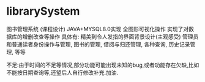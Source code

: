 # librarySystem
图书管理系统 (课程设计) JAVA+MYSQL8.0实现
全图形可视化操作 实现了对数据库的增删改查等操作
具体有: 
       精美到令人发指的界面背景设计(主观感受)
       管理员和普通读者身份操作与管理,
       图书的管理,
       借阅与归还管理,
       各种查询,
       历史记录管理,
       等等
       
不足:由于时间的不足等情况,部分功能可能出现未知的bug,或者功能存在欠缺,比如不能按日期查询等,还望后人自行修改补充.加油.
